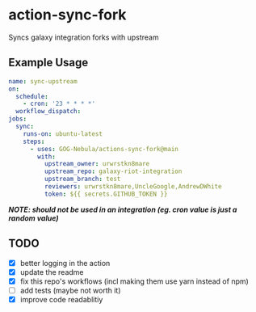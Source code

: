 # action-sync-fork

Syncs galaxy integration forks with upstream

## Example Usage

```yaml
name: sync-upstream
on:
  schedule:
    - cron: '23 * * * *'
  workflow_dispatch:
jobs:
  sync:
    runs-on: ubuntu-latest
    steps:
      - uses: GOG-Nebula/actions-sync-fork@main
        with:
          upstream_owner: urwrstkn8mare
          upstream_repo: galaxy-riot-integration
          upstream_branch: test
          reviewers: urwrstkn8mare,UncleGoogle,AndrewDWhite
          token: ${{ secrets.GITHUB_TOKEN }}
```

**_NOTE: should not be used in an integration (eg. cron value is just a random value)_**

## TODO

- [x] better logging in the action
- [x] update the readme
- [x] fix this repo's workflows (incl making them use yarn instead of npm)
- [ ] add tests (maybe not worth it)
- [x] improve code readablitiy
